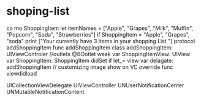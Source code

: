 # shoping-list
co
mo ShoppingItem
let itemNames = ["Apple", "Grapes", "Milk", "Muffin", "Popcorn", "Soda", "Strawberries"]
if ShoppingItem = "Apple", "Grapes", "soda"
print ("Your currently have 3 items in your shopping List ")
protocol addShoppingItem
func addShoppingItem
class addShoppingItem: UIViewControler
//outlets
@BOotlet weak var ShoppingItemView: UIView
var ShoppingItem: ShoppingItem
didSet
   if let_= view
   var delagate: addShoppingItem
   // customizing image show on VC
   override func viewdidload

UICollectionViewDelegate
UIViewController
UNUserNotificationCenter
UNMutableNotificationContent
